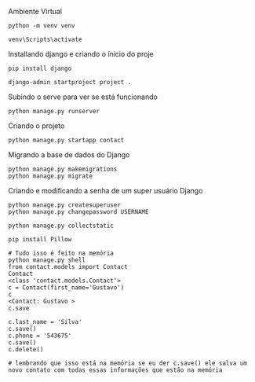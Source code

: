 Ambiente Virtual
```
python -m venv venv

venv\Scripts\activate
```

Installando django e criando o ínicio do proje

```
pip install django

django-admin startproject project .

```

Subindo o serve para ver se está funcionando

```
python manage.py runserver
```

Criando o projeto 

```
python manage.py startapp contact
```

Migrando a base de dados do Django
```
python manage.py makemigrations
python manage.py migrate
```

Criando e modificando a senha de um super usuário Django
```
python manage.py createsuperuser
python manage.py changepassword USERNAME
```


```
python manage.py collectstatic
```
```
pip install Pillow
```

```
# Tudo isso é feito na memória
python manage.py shell
from contact.models import Contact
Contact
<class 'contact.models.Contact'>
c = Contact(first_name='Gustavo') 
c
<Contact: Gustavo >
c.save

c.last_name = 'Silva'
c.save()
c.phone = '543675'
c.save()
c.delete()

# lembrando que isso está na memória se eu der c.save() ele salva um novo contato com todas essas informações que estão na memória
```